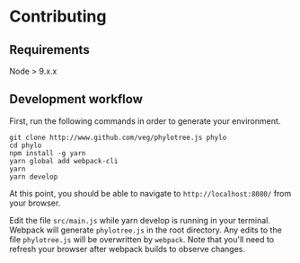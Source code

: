 # Contributing

## Requirements

Node > 9.x.x

## Development workflow

First, run the following commands in order to generate your environment.

```
git clone http://www.github.com/veg/phylotree.js phylo
cd phylo
npm install -g yarn
yarn global add webpack-cli
yarn
yarn develop
```

At this point, you should be able to navigate to `http://localhost:8080/` from
your browser.


Edit the file `src/main.js` while yarn develop is running in your terminal. Webpack
will generate `phylotree.js` in the root directory. Any edits to the file
`phylotree.js` will be overwritten by `webpack`. Note that you'll need to refresh your
browser after webpack builds to observe changes.
